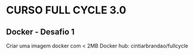 <h1>CURSO FULL CYCLE 3.0</h1>
<h2>Docker - Desafio 1</h2>
<p>
  Criar uma imagem docker com < 2MB
  Docker hub: cintiarbrandao/fullcycle
</p>
